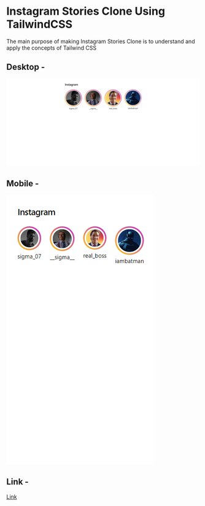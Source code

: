 # Instagram Stories Clone Using TailwindCSS
The main purpose of making Instagram Stories Clone is to understand and apply the concepts of Tailwind CSS

## Desktop - 
![For Desktop - ](/Insta%20-%20Desktop.png)

## Mobile - 
![For Mobile - ](/Insta%20-%20Mobile.png)

## Link - 
[Link](https://64db4fd3695b0f4849820803--curious-llama-c1bf7e.netlify.app/)

